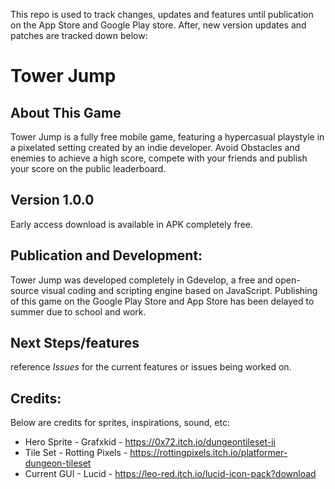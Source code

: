 This repo is used to track changes, updates and features until publication on the App Store and Google Play store. After, new version updates and patches are tracked down below:


# Tower Jump

## About This Game
Tower Jump is a fully free mobile game, featuring a hypercasual playstyle in a pixelated setting created by an indie developer. Avoid Obstacles and enemies to achieve a high score, compete with your friends and publish your score on the public leaderboard.


## Version 1.0.0
Early access download is available in APK completely free.


## Publication and Development:
Tower Jump was developed completely in Gdevelop, a free and open-source visual coding and scripting engine based on JavaScript. Publishing of this game on the Google Play Store and App Store has been delayed to summer due to school and work.

## Next Steps/features
reference *Issues* for the current features or issues being worked on.  

## Credits:
Below are credits for sprites, inspirations, sound, etc:
* Hero Sprite  - Grafxkid - https://0x72.itch.io/dungeontileset-ii
* Tile Set - Rotting Pixels - https://rottingpixels.itch.io/platformer-dungeon-tileset
* Current GUI - Lucid - https://leo-red.itch.io/lucid-icon-pack?download
